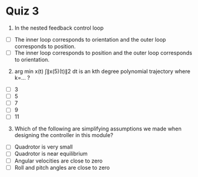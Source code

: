 # Quiz 3

1. In the nested feedback control loop

- [ ] The inner loop corresponds to orientation and the outer loop corresponds to position.
- [ ] The inner loop corresponds to position and the outer loop corresponds to orientation.

2. arg min x(t) ∫∥x(5)(t)∥2 dt is an kth degree polynomial trajectory where k=... ?

- [ ] 3
- [ ] 5
- [ ] 7
- [ ] 9
- [ ] 11

3. Which of the following are simplifying assumptions we made when designing the controller in this module?

- [ ] Quadrotor is very small
- [ ] Quadrotor is near equilibrium
- [ ] Angular velocities are close to zero
- [ ] Roll and pitch angles are close to zero